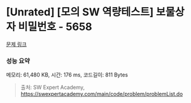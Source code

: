 # [Unrated] [모의 SW 역량테스트] 보물상자 비밀번호 - 5658 

[문제 링크](https://swexpertacademy.com/main/code/problem/problemDetail.do?contestProbId=AWXRUN9KfZ8DFAUo) 

### 성능 요약

메모리: 61,480 KB, 시간: 176 ms, 코드길이: 811 Bytes



> 출처: SW Expert Academy, https://swexpertacademy.com/main/code/problem/problemList.do
